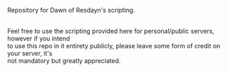Repository for Dawn of Resdayn's scripting.<br/><br/>

Feel free to use the scripting provided here for personal/public servers, however if you intend<br/>
to use this repo in it entirety publicly, please leave some form of credit on your server, it's<br/>
not mandatory but greatly appreciated.